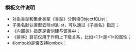 ### 模板文件说明

- 对象类型和集合类型《类型》分别填Object和List；
- 子类名默认类型去除s和List，可以通过《子类名》指定；
- 《内部类》指定是否创建与该类中；
- 《排序》目前仅用于作用上下级关系，比如<1.1>是<1>的属性；
- 《lombok》是否支持lombok；